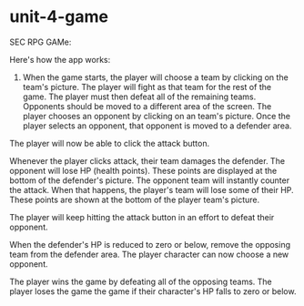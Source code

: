 # unit-4-game
SEC RPG GAMe:

Here's how the app works:



1. When the game starts, the player will choose a team by clicking on the team's picture. The player will fight as that team for the rest of the game.
The player must then defeat all of the remaining teams. Opponents should be moved to a different area of the screen.
The player chooses an opponent by clicking on an team's picture.
Once the player selects an opponent, that opponent is moved to a defender area.

The player will now be able to click the attack button.


Whenever the player clicks attack, their team damages the defender. The opponent will lose HP (health points). These points are displayed at the bottom of the defender's picture. 
The opponent team will instantly counter the attack. When that happens, the player's team will lose some of their HP. These points are shown at the bottom of the player team's picture.





The player will keep hitting the attack button in an effort to defeat their opponent.



When the defender's HP is reduced to zero or below, remove the opposing team from the defender area. The player character can now choose a new opponent.



The player wins the game by defeating all of the opposing teams. The player loses the game the game if their character's HP falls to zero or below.



